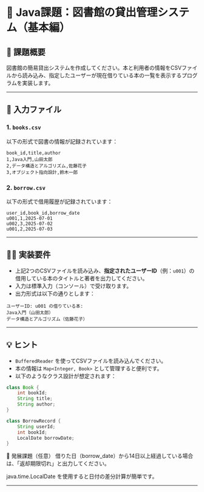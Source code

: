 # 📘 Java課題：図書館の貸出管理システム（基本編）

## 🔰 課題概要
図書館の簡易貸出システムを作成してください。本と利用者の情報をCSVファイルから読み込み、指定したユーザーが現在借りている本の一覧を表示するプログラムを実装します。

---

## 📂 入力ファイル

### 1. `books.csv`
以下の形式で図書の情報が記録されています：
```
book_id,title,author
1,Java入門,山田太郎
2,データ構造とアルゴリズム,佐藤花子
3,オブジェクト指向設計,鈴木一郎
```
### 2. `borrow.csv`
以下の形式で借用履歴が記録されています：
```
user_id,book_id,borrow_date
u001,1,2025-07-01
u002,3,2025-07-02
u001,2,2025-07-03
```
---

## 🧑‍💻 実装要件

- 上記2つのCSVファイルを読み込み、**指定されたユーザーID**（例：`u001`）の借用している本のタイトルと著者を出力してください。
- 入力は標準入力（コンソール）で受け取ります。
- 出力形式は以下の通りとします：

```
ユーザーID: u001 の借りている本:
Java入門（山田太郎）
データ構造とアルゴリズム（佐藤花子）
```
---

## 💡 ヒント

- `BufferedReader` を使ってCSVファイルを読み込んでください。
- 本の情報は `Map<Integer, Book>` として管理すると便利です。
- 以下のようなクラス設計が想定されます：

```java
class Book {
    int bookId;
    String title;
    String author;
}

class BorrowRecord {
    String userId;
    int bookId;
    LocalDate borrowDate;
}
```
🚀 発展課題（任意）
借りた日（borrow_date）から14日以上経過している場合は、「返却期限切れ」と出力してください。

java.time.LocalDate を使用すると日付の差分計算が簡単です。

---